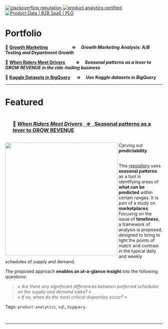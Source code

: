 <!--
**IsisSantosCosta/IsisSantosCosta** is a ✨ _special_ ✨ repository because its `README.md` (this file) appears on your GitHub profile.

Here are some ideas to get you started:

- 🔭 I’m currently working on ...
- 🌱 I’m currently learning ...
- 👯 I’m looking to collaborate on ...
- 🤔 I’m looking for help with ...
- 💬 Ask me about ...
- 📫 How to reach me: ...
- 😄 Pronouns: ...
- ⚡ Fun fact: ...
-->

<!-- ----------------------------------------------------------------------------------------------------------------------------------- -->
<!-- Intro -->

<!-- [![portfolio stars](https://img.shields.io/github/stars/isis-santos-costa?style=social)](https://github.com/isis-santos-costa/) -->
<!-- [![🔥 freeCodeCamp points](https://img.shields.io/freecodecamp/points/isis-santos-costa?label=%F0%9F%94%A5%20freeCodeCamp%20points)](https://www.freecodecamp.org/isis-santos-costa/) -->
<!-- ![profile views](https://komarev.com/ghpvc/?username=isis-santos-costa&label=profile+views&color=aaaaaa) -->
<!-- [![commit activity](https://img.shields.io/github/commit-activity/m/isis-santos-costa/when-riders-meet-drivers?label=commit%20activity%20%28portfolio%29)](https://github.com/isis-santos-costa/when-riders-meet-drivers/) -->

[![stackoverflow reputation](https://img.shields.io/stackexchange/stackoverflow/r/7865030?color=brightgreen)](https://stackoverflow.com/users/7865030/isis-santos-costa/)
[![product analytics certified](https://img.shields.io/badge/product%20analytics%20certified-%F0%9F%8E%93-fff)](https://www.credly.com/badges/04d9aa52-5b65-41e3-8fa3-ba34cf279790)
[![Product Data | B2B SaaS | PLG](https://img.shields.io/badge/product%20data%20%7C%20b2b%20saas%20%7C%20plg-%E2%98%95-purple)](https://www.linkedin.com/in/isis-santos-costa/)   

<!-- ----------------------------------------------------------------------------------------------------------------------------------- -->
<!-- Hi --> 
<!-- ```  

 👋 Hi! I'm Isis • interested in 💬 product data | b2b saas | plg 🧘 yoga 🌲 being outdoors with Lili 🐕  

``` -->

<!-- ----------------------------------------------------------------------------------------------------------------------------------- -->
<!-- Portfolio --> 
# Portfolio  

📌 __[Growth Marketing](https://github.com/isis-santos-costa/growth-marketing)
 &nbsp;&nbsp;&nbsp;&nbsp;&nbsp;&nbsp;&nbsp;&nbsp;&nbsp;&nbsp;&nbsp;&nbsp;&nbsp;&nbsp;&nbsp;&nbsp;&nbsp;&nbsp;&nbsp;&nbsp;&nbsp;
 ⇒ &nbsp;&nbsp;&nbsp; *Growth Marketing Analysis: A/B Testing and Department Growth*__  
 
📌 __[When Riders Meet Drivers](https://github.com/isis-santos-costa/when-riders-meet-drivers)
 &nbsp;&nbsp;&nbsp;&nbsp;&nbsp;&nbsp;&nbsp;&nbsp;
 ⇒ &nbsp;&nbsp;&nbsp; *Seasonal patterns as a lever to GROW REVENUE in the ride-hailing business*__

📌 __[Kaggle Datasets in BigQuery](https://github.com/isis-santos-costa/kaggle-datasets-in-bigquery)
 &nbsp;&nbsp;&nbsp;&nbsp;
 ⇒ &nbsp;&nbsp;&nbsp; *Use Kaggle datasets in BigQuery*__  

___

<!-- ----------------------------------------------------------------------------------------------------------------------------------- -->
<!-- Featured --> 
# Featured

<!-- ----------------------------------------------------------------------------------------------------------------------------------- -->
<!-- when-riders-meet-drivers -->

<div id="user-content-toc"><ul><summary><h3 style="display: inline-block;"> 
     📍 <a href='https://github.com/isis-santos-costa/when-riders-meet-drivers'>
 <i>When Riders Meet Drivers</i> &nbsp; 
 ⇒ &nbsp; Seasonal patterns as a lever to GROW REVENUE
 </a></h3></summary></ul></div>

<img src="https://github.com/isis-santos-costa/isis-santos-costa/assets/58894233/e72eb787-3599-416e-8aab-abf37e775fc3" width=360 align='left'>
Carving out <b>predictability</b>.  <br><br>  
   
This [repository](https://github.com/isis-santos-costa/when-riders-meet-drivers) uses **seasonal patterns** as a tool in identifying areas of **what can be predicted** within certain ranges. It is part of a study on **marketplaces**. Focusing on the issue of **timeliness**, a framework of analysis is proposed, designed to bring to light the points of match and contrast in the typical daily and weekly schedules of supply and demand.  

The proposed approach **enables an at-a-glance insight** into the following questions:  

> <i> « Are there any significant differences between preferred schedules on the supply and demand sides? » </i>  
> <i> « If so, when do the most critical disparities occur? » </i>

Tags: `product-analytics`, `sql`, `bigquery`.

<br>

___

<!-- ----------------------------------------------------------------------------------------------------------------------------------- -->



